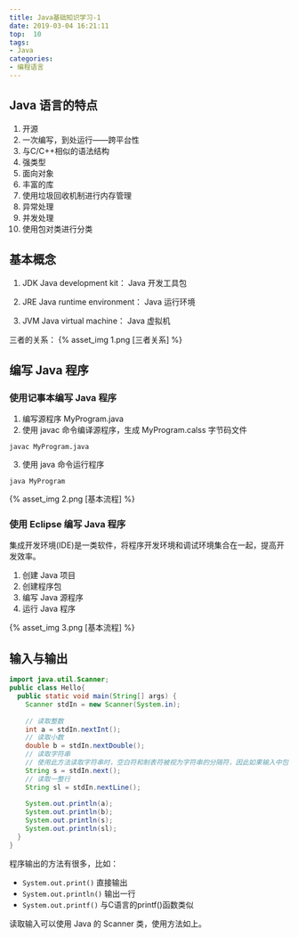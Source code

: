 ```yaml
---
title: Java基础知识学习-1
date: 2019-03-04 16:21:11
top:  10
tags:
- Java
categories:
- 编程语言
---
```


## Java 语言的特点

1. 开源
2. 一次编写，到处运行——跨平台性
3. 与C/C++相似的语法结构
4. 强类型
5. 面向对象
6. 丰富的库
7. 使用垃圾回收机制进行内存管理
8. 异常处理
9. 并发处理
10. 使用包对类进行分类

## 基本概念

1. JDK
  Java development kit： Java 开发工具包

2. JRE
  Java runtime environment：  Java 运行环境

3. JVM
  Java virtual machine：  Java 虚拟机

三者的关系：
{% asset_img 1.png [三者关系] %}

## 编写 Java 程序

### 使用记事本编写 Java 程序

1. 编写源程序 MyProgram.java
2. 使用 javac 命令编译源程序，生成 MyProgram.calss 字节码文件
```
javac MyProgram.java
```
3. 使用 java 命令运行程序
```
java MyProgram
```
{% asset_img 2.png [基本流程] %}

### 使用 Eclipse 编写 Java 程序

集成开发环境(IDE)是一类软件，将程序开发环境和调试环境集合在一起，提高开发效率。

1. 创建 Java 项目
2. 创建程序包
3. 编写 Java 源程序
4. 运行 Java 程序

{% asset_img 3.png [基本流程] %}

## 输入与输出
```java
import java.util.Scanner;
public class Hello{
  public static void main(String[] args) {
    Scanner stdIn = new Scanner(System.in);
    
    // 读取整数
    int a = stdIn.nextInt();
    // 读取小数
    double b = stdIn.nextDouble();
    // 读取字符串
    // 使用此方法读取字符串时，空白符和制表符被视为字符串的分隔符，因此如果输入中包含空格或者制表符，需要使用nextLine()
    String s = stdIn.next();
    // 读取一整行
    String sl = stdIn.nextLine();
    
    System.out.println(a);
    System.out.println(b);
    System.out.println(s);
    System.out.println(sl);
  }
}
```

程序输出的方法有很多，比如：
- `System.out.print()`    直接输出
- `System.out.println()`  输出一行
- `System.out.printf()`   与C语言的printf()函数类似

读取输入可以使用 Java 的 Scanner 类，使用方法如上。

